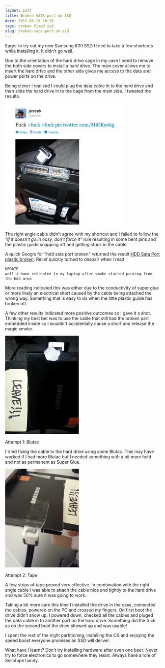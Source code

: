 ```yaml
---
layout: post
title: Broken SATA port on SSD
date: 2012-08-19 10:20
tags: broken fixed ssd
slug: broken-sata-port-on-ssd
---
```


Eager to try out my new Samsung 830 SSD I tried to take a few shortcuts while installing it. It didn't go well.

Due to the orientation of the hard drive cage in my case I need to remove the both side covers to install a hard drive. The main cover allows me to insert the hard drive and the other side gives me access to the data and power ports on the drive.

Being clever I realised I could plug the data cable in to the hard drive and then slide the hard drive in to the cage from the main side. I tweeted the results.

![Too clever](/images/fux.png)

The right angle cable didn't agree with my shortcut and I failed to follow the _"if it doesn't go in easy, don't force it"_ rule resulting in some bent pins and the plastic guide snapping off and getting stuck in the cable.

A quick Google for "hdd sata port broken" returned the result [HDD Sata Port plastic broken](http://www.techpowerup.com/forums/showthread.php?t=111255). Relief quickly turned to despair when I read

	UPDATE
	well i have retreated to my laptop after smoke started pouring from the hdd area 

More reading indicated this was either due to the conductivity of super glue or more likely an electrical short caused by the cable being attached the wrong way. Something that is easy to do when the little plastic guide has broken off.

A few other results indicated more positive outcomes so I gave it a shot. Thinking my best bet was to use the cable that still had the broken part embedded inside so I wouldn't accidentally cause a short and release the magic smoke.

![Blu Tac](/images/blu-tac-ssd.jpg)

Attempt 1: Blutac

I tried fixing the cable to the hard drive using some Blutac. This may have worked if I had more Blutac but I needed something with a bit more hold and not as permanent as Super Glue.

![Tap](/images/tape-ssd.jpg)

Attempt 2: Tape

A few strips of tape proved very effective. In combination with the right angle cable I was able to attach the cable nice and tightly to the hard drive and was 50% sure it was going to work.

Taking a bit more care this time I installed the drive in the case, connected the cables, powered on the PC and crossed my fingers. On first boot the drive didn't show up. I powered down, checked all the cables and pluged the data cable in to another port on the hard drive. Something did the trick as on the second boot the drive showed up and was usable!

I spent the rest of the night partitioning, installing the OS and enjoying the speed boost everyone promises an SSD will deliver.

What have I learnt? Don't try installing hardware after even one beer. Never try to force electronics to go somewhere they resist. Always have a role of Sellotape handy.